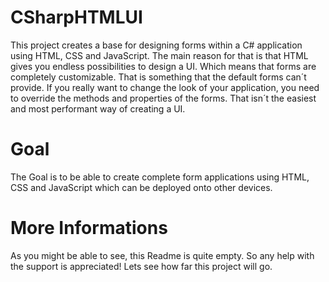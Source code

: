 # CSharpHTMLUI
This project creates a base for designing forms within a C# application using HTML, CSS and JavaScript. The main reason for that is that HTML gives you endless possibilities to design a UI. Which means that forms are completely customizable. That is something that the default forms can´t provide. If you really want to change the look of your application, you need to override the methods and properties of the forms. That isn´t the easiest and most performant way of creating a UI.

# Goal
The Goal is to be able to create complete form applications using HTML, CSS and JavaScript which can be deployed onto other devices.

# More Informations
As you might be able to see, this Readme is quite empty. So any help with the support is appreciated! Lets see how far this project will go.